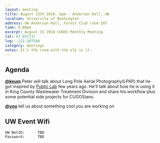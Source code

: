 ```yaml
---
layout: meeting
title: August 15th 2018, 6pm - Anderson Hall, UW
location: University of Washington
address: UW Anderson Hall, Forest Club room 207
time: 6:00pm
excerpt: August 15 2018 CUGOS Monthly Meeting
lat: 47.651737
lng: -122.307540
category: meetings
notes: It's the room with the elk in it.
---
```



## Agenda

**[@keum](http://pkgeo.com/)** Peter will talk about Long Pole Aerial Photography(LPAP) that he got inspired by [Public Lab](https://publiclab.org/notes/cfastie/08-11-2013/garden-pap-map) few years ago. He'll talk about how he is using it in King County Wastewater Treatment Division and share his workflow plus some potential side projects for CUGOSians.

**[@you](http://cugos.org/people/)** tell us about something cool you are working on

## UW Event Wifi

```
UW NetID:      TBD
Password:      TBD
```
